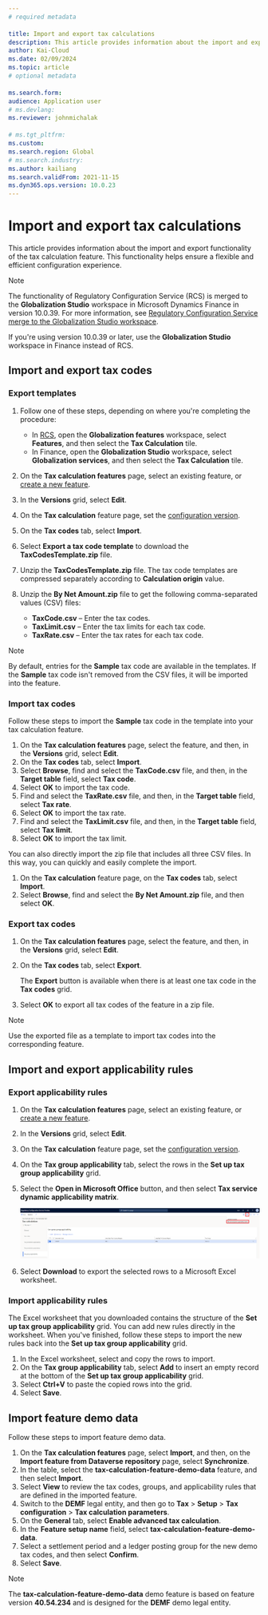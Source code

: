 ```yaml
---
# required metadata

title: Import and export tax calculations
description: This article provides information about the import and export functionality of the tax calculation feature.
author: Kai-Cloud
ms.date: 02/09/2024
ms.topic: article
# optional metadata

ms.search.form:
audience: Application user
# ms.devlang: 
ms.reviewer: johnmichalak

# ms.tgt_pltfrm: 
ms.custom: 
ms.search.region: Global
# ms.search.industry: 
ms.author: kailiang
ms.search.validFrom: 2021-11-15
ms.dyn365.ops.version: 10.0.23
---
```

# Import and export tax calculations

This article provides information about the import and export functionality of the tax calculation feature. This functionality helps ensure a flexible and efficient configuration experience.

> [!NOTE]
> The functionality of Regulatory Configuration Service (RCS) is merged to the **Globalization Studio** workspace in Microsoft Dynamics Finance in version 10.0.39. For more information, see [Regulatory Configuration Service merge to the Globalization Studio workspace](workspace/merge-rcs-to-gsw.md).
>
> If you're using version 10.0.39 or later, use the **Globalization Studio** workspace in Finance instead of RCS.

## Import and export tax codes

### Export templates

1. Follow one of these steps, depending on where you're completing the procedure:

    - In [RCS](https://marketing.configure.global.dynamics.com/), open the **Globalization features** workspace, select **Features**, and then select the **Tax Calculation** tile.
    - In Finance, open the **Globalization Studio** workspace, select **Globalization services**, and then select the **Tax Calculation** tile.

2. On the **Tax calculation features** page, select an existing feature, or [create a new feature](global-get-started-with-tax-calculation-service.md#configure-the-tax-calculation-feature).
3. In the **Versions** grid, select **Edit**.
4. On the **Tax calculation** feature page, set the [configuration version](global-get-started-with-tax-calculation-service.md#configure-the-tax-calculation-feature).
5. On the **Tax codes** tab, select **Import**.
6. Select **Export a tax code template** to download the **TaxCodesTemplate.zip** file.
7. Unzip the **TaxCodesTemplate.zip** file. The tax code templates are compressed separately according to **Calculation origin** value.
8. Unzip the **By Net Amount.zip** file to get the following comma-separated values (CSV) files:

    - **TaxCode.csv** – Enter the tax codes.
    - **TaxLimit.csv** – Enter the tax limits for each tax code.
    - **TaxRate.csv** – Enter the tax rates for each tax code.

> [!NOTE]
> By default, entries for the **Sample** tax code are available in the templates. If the **Sample** tax code isn't removed from the CSV files, it will be imported into the feature.

### Import tax codes

Follow these steps to import the **Sample** tax code in the template into your tax calculation feature.

1. On the **Tax calculation features** page, select the feature, and then, in the **Versions** grid, select **Edit**.
2. On the **Tax codes** tab, select **Import**.
3. Select **Browse**, find and select the **TaxCode.csv** file, and then, in the **Target table** field, select **Tax code**.
4. Select **OK** to import the tax code.
5. Find and select the **TaxRate.csv** file, and then, in the **Target table** field, select **Tax rate**.
6. Select **OK** to import the tax rate.
7. Find and select the **TaxLimit.csv** file, and then, in the **Target table** field, select **Tax limit**.
8. Select **OK** to import the tax limit.

You can also directly import the zip file that includes all three CSV files. In this way, you can quickly and easily complete the import.

1. On the **Tax calculation** feature page, on the **Tax codes** tab, select **Import**.
2. Select **Browse**, find and select the **By Net Amount.zip** file, and then select **OK**.

### Export tax codes

1. On the **Tax calculation features** page, select the feature, and then, in the **Versions** grid, select **Edit**.
2. On the **Tax codes** tab, select **Export**.

    The **Export** button is available when there is at least one tax code in the **Tax codes** grid.

3. Select **OK** to export all tax codes of the feature in a zip file.

> [!NOTE]
> Use the exported file as a template to import tax codes into the corresponding feature.

## Import and export applicability rules

### Export applicability rules

1. On the **Tax calculation features** page, select an existing feature, or [create a new feature](global-get-started-with-tax-calculation-service.md#configure-the-tax-calculation-feature).
2. In the **Versions** grid, select **Edit**.
3. On the **Tax calculation** feature page, set the [configuration version](global-get-started-with-tax-calculation-service.md#configure-the-tax-calculation-feature).
4. On the **Tax group applicability** tab, select the rows in the **Set up tax group applicability** grid.
5. Select the **Open in Microsoft Office** button, and then select **Tax service dynamic applicability matrix**.

    [![Exporting applicability rules to Microsoft Excel on the Tax calculation feature page.](../media/tax-cal-import-export-1.png)](../media/tax-cal-import-export-1.png)

6. Select **Download** to export the selected rows to a Microsoft Excel worksheet.

### Import applicability rules

The Excel worksheet that you downloaded contains the structure of the **Set up tax group applicability** grid. You can add new rules directly in the worksheet. When you've finished, follow these steps to import the new rules back into the **Set up tax group applicability** grid.

1. In the Excel worksheet, select and copy the rows to import.
2. On the **Tax group applicability** tab, select **Add** to insert an empty record at the bottom of the **Set up tax group applicability** grid.
3. Select **Ctrl+V** to paste the copied rows into the grid.
4. Select **Save**.

## Import feature demo data

Follow these steps to import feature demo data.

1. On the **Tax calculation features** page, select **Import**, and then, on the **Import feature from Dataverse repository** page, select **Synchronize**. 
2. In the table, select the **tax-calculation-feature-demo-data** feature, and then select **Import**.
3. Select **View** to review the tax codes, groups, and applicability rules that are defined in the imported feature.
4. Switch to the **DEMF** legal entity, and then go to **Tax** \> **Setup** \> **Tax configuration** \> **Tax calculation parameters**.
5. On the **General** tab, select **Enable advanced tax calculation**.
6. In the **Feature setup name** field, select **tax-calculation-feature-demo-data**.
7. Select a settlement period and a ledger posting group for the new demo tax codes, and then select **Confirm**.
8. Select **Save**.

> [!NOTE]
> The **tax-calculation-feature-demo-data** demo feature is based on feature version **40.54.234** and is designed for the **DEMF** demo legal entity.
